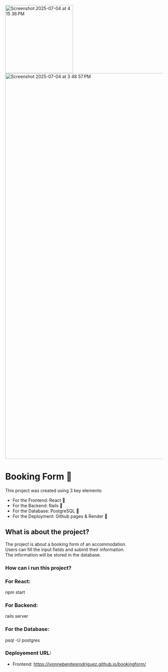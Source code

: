 


<img width="217" alt="Screenshot 2025-07-04 at 4 15 36 PM" src="https://github.com/user-attachments/assets/9bb36559-8364-47bf-8913-625e65bb9661" /><img width="1229" alt="Screenshot 2025-07-04 at 3 48 57 PM" src="https://github.com/user-attachments/assets/1f4e0dd7-9f61-4818-8ffe-98ffccb332ab" />








# Booking Form 🏩

This project was created using 3 key elements: 
 - For the Frontend: React 🌠
- For the Backend:  Rails 💎
- For the Database: PostgreSQL 📍
- For the Deployment: Github pages & Render 🎈
  
## What is about the project?

The project is about a booking form of an accommodation.<br/> 
Users can fill the input fields and submit their information. <br/>
The information will be stored in the database.<br/>

### How can i run this project?

### For React: 
npm start

### For Backend:
rails server

### For the Database:
psql -U postgres

### Deployement URL:
- Frontend:
https://ivonnebenitesrodriguez.github.io/bookingform/



